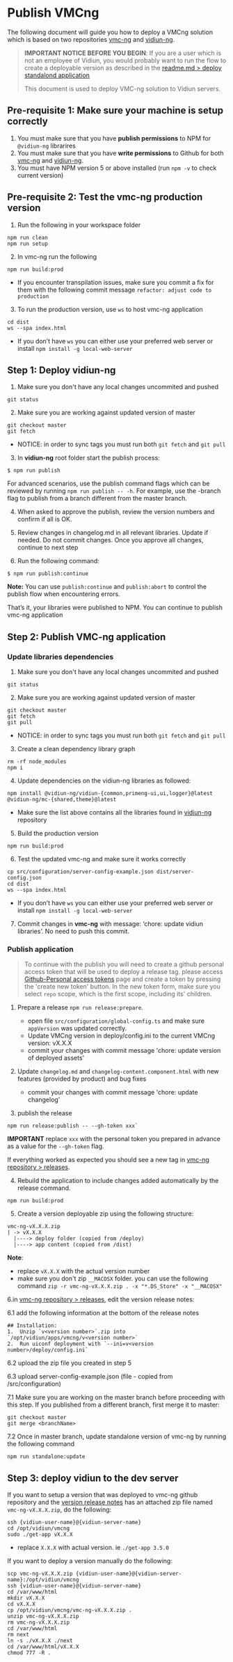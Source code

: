 # Publish VMCng

The following document will guide you how to deploy a VMCng solution which is based on two repositories [vmc-ng](https://github.com/vidiun/vmc-ng) and [vidiun-ng](https://github.com/vidiun/vidiun-ng).

> **IMPORTANT NOTICE BEFORE YOU BEGIN**: If you are a user which is not an employee of Vidiun, you would probably want to run the flow to create a deployable version as described in the [readme.md > deploy standalond application](../readme.md)
>
> This document is used to deploy VMC-ng solution to Vidiun servers.

## Pre-requisite 1: Make sure your machine is setup correctly
1.  You must make sure that you have **publish permissions** to NPM for `@vidiun-ng` librarires
2. You must make sure that you have **write permissions** to Github for both [vmc-ng](https://github.com/vidiun/vmc-ng) and [vidiun-ng](https://github.com/vidiun/vidiun-ng).
3. You must have NPM version 5 or above installed (run `npm -v` to check current version)

## Pre-requisite 2: Test the vmc-ng production version
1. Run the following in your workspace folder
```
npm run clean
npm run setup
```

2. In vmc-ng run the following
```
npm run build:prod
```
   * If you encounter transpilation issues, make sure you commit a fix for them with the following commit message `refactor: adjust code to production`

3. To run the production version, use `ws` to host vmc-ng application
```
cd dist
ws --spa index.html
```
   * If you don’t have `ws` you can either use your preferred web server or install `npm install -g local-web-server`

## Step 1: Deploy vidiun-ng

1. Make sure you don't have any local changes uncommited and pushed
```
git status
```
2. Make sure you are working against updated version of master
```
git checkout master
git fetch
```
   * NOTICE: in order to sync tags you must run both `git fetch` and `git pull`

3. In **vidiun-ng** root folder start the publish process:
```
$ npm run publish
```
  For advanced scenarios, use the publish command flags which can be reviewed by running ```npm run publish -- -h```.
  For example, use the -branch flag to publish from a branch different from the master branch.

4. When asked to approve the publish, review the version numbers and confirm if all is OK.

5. Review changes in changelog.md in all relevant libraries. Update if needed. Do not commit changes.
Once you approve all changes, continue to next step

6. Run the following command:
```
$ npm run publish:continue
```

**Note:** You can use ```publish:continue``` and ```publish:abort``` to control the publish flow when encountering errors.

That’s it, your libraries were published to NPM.  You can continue to publish vmc-ng application

## Step 2: Publish VMC-ng application

### Update libraries dependencies
1. Make sure you don't have any local changes uncommited and pushed
```
git status
```

2. Make sure you are working against updated version of master
```
git checkout master
git fetch
git pull
```
   * NOTICE: in order to sync tags you must run both `git fetch` and `git pull`

3. Create a clean dependency library graph
```
rm -rf node_modules
npm i
```

4. Update dependencies on the vidiun-ng libraries as followed:
```
npm install @vidiun-ng/vidiun-{common,primeng-ui,ui,logger}@latest @vidiun-ng/mc-{shared,theme}@latest
```
   * Make sure the list above contains all the libraries found in [vidiun-ng](https://github.com/vidiun/vidiun-ng) repository

5. Build the production version
```
npm run build:prod
```

6. Test the updated vmc-ng and make sure it works correctly
```
cp src/configuration/server-config-example.json dist/server-config.json
cd dist
ws --spa index.html
```
   * If you don’t have `ws` you can either use your preferred web server or install `npm install -g local-web-server`

7. Commit changes in **vmc-ng** with message: ‘chore: update vidiun libraries’. No need to push this commit.

### Publish application

> To continue with the publish you will need to create a github personal access token that will be used to deploy a release tag. please access [Github-Personal access tokens](https://github.com/settings/tokens) page and create a token by pressing the 'create new token' button. In the new token form, make sure you select `repo` scope, which is the first scope, including its' children.

1. Prepare a release `npm run release:prepare`.
   * open file `src/configuration/global-config.ts` and make sure `appVersion` was updated correctly.
   * Update VMCng version in deploy/config.ini to the current VMCng version: vX.X.X
   * commit your changes with commit message 'chore: update version of deployed assets'

2. Update  `changelog.md` and `changelog-content.component.html` with new features (provided by product) and bug fixes
   * commit your changes with commit message 'chore: update changelog'

3. publish the release
```
npm run release:publish -- --gh-token xxx`
```
**IMPORTANT** replace `xxx` with the personal token you prepared in advance as a value for the `--gh-token` flag.

If everything worked as expected you should see a new tag in [vmc-ng repository > releases](https://github.com/vidiun/vmc-ng/releases).

4. Rebuild the application to include changes added automatically by the release command.
```
npm run build:prod
```

5. Create a version deployable zip using the following structure:
```
vmc-ng-vX.X.X.zip
| -> vX.X.X
  |----> deploy folder (copied from /deploy)
  |----> app content (copied from /dist)
```

**Note**: 
- replace `vX.X.X` with the actual version number
- make sure you don't zip `__MACOSX` folder. you can use the following command `zip -r vmc-ng-vX.X.X.zip . -x "*.DS_Store" -x "__MACOSX"`

6.in [vmc-ng repository > releases](https://github.com/vidiun/vmc-ng/releases), edit the version release notes:

6.1 add the following information at the bottom of the release notes
```
## Installation:
1.  Unzip `v<version number>`.zip into `/opt/vidiun/apps/vmcng/v<version number>`
2.  Run uiconf deployment with `--ini=v<version number>/deploy/config.ini`
```

6.2 upload the zip file you created in step 5

6.3 upload server-config-example.json (file - copied from /src/configuration)

7.1 Make sure you are working on the master branch before proceeding with this step. If you published from a different branch, first merge it to master: 
```
git checkout master
git merge <branchName>
```
7.2 Once in master branch, update standalone version of vmc-ng by running the following command
```
npm run standalone:update
```

## Step 3: deploy vidiun to the dev server

If you want to setup a version that was deployed to vmc-ng github repository and the [version release notes](https://github.com/vidiun/vmc-ng/releases) has an attached zip file named `vmc-ng-vX.X.X.zip`, do the following:
```
ssh {vidiun-user-name}@{vidiun-server-name}
cd /opt/vidiun/vmcng
sudo ./get-app vX.X.X
```
- replace `X.X.X` with actual version. ie `./get-app 3.5.0`

If you want to deploy a version manually do the following:
```
scp vmc-ng-vX.X.X.zip {vidiun-user-name}@{vidiun-server-name}:/opt/vidiun/vmcng
ssh {vidiun-user-name}@{vidiun-server-name}
cd /var/www/html
mkdir vX.X.X
cd vX.X.X
cp /opt/vidiun/vmcng/vmc-ng-vX.X.X.zip .
unzip vmc-ng-vX.X.X.zip
rm vmc-ng-vX.X.X.zip
cd /var/www/html
rm next
ln -s ./vX.X.X ./next
cd /var/www/html/vX.X.X
chmod 777 -R .
```
